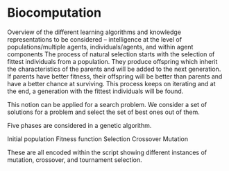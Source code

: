 # Biocomputation

Overview of the different learning algorithms and knowledge representations to be considered – intelligence at the level of populations/multiple agents, individuals/agents, and within agent components
The process of natural selection starts with the selection of fittest individuals from a population. They produce offspring which inherit the characteristics of the parents and will be added to the next generation. If parents have better fitness, their offspring will be better than parents and have a better chance at surviving. This process keeps on iterating and at the end, a generation with the fittest individuals will be found.

This notion can be applied for a search problem. We consider a set of solutions for a problem and select the set of best ones out of them.

Five phases are considered in a genetic algorithm.

Initial population
Fitness function
Selection
Crossover
Mutation

These are all encoded within the script showing different instances of mutation, crossover, and tournament selection.
